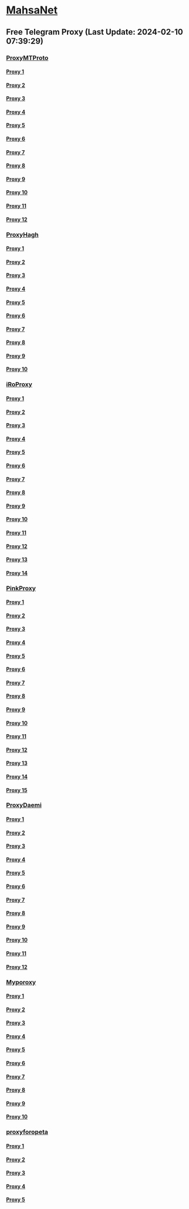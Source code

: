 
# [MahsaNet](https://t.me/mahsa_net)
## Free Telegram Proxy (Last Update: 2024-02-10 07:39:29)
### [ProxyMTProto](https://t.me/ProxyMTProto)
#### [Proxy 1](tg://proxy?server=116.202.179.0&port=8443&secret=FgMBAgABAAH8AwOG4kw63Q%3D%3D)
#### [Proxy 2](tg://proxy?server=116.202.184.254&port=8443&secret=FgMBAgABAAH8AwOG4kw63Q%3D%3D)
#### [Proxy 3](tg://proxy?server=49.12.8.34&port=3443&secret=FgMBAgABAAH8AwOG4kw63Q%3D%3D)
#### [Proxy 4](tg://proxy?server=49.12.207.183&port=3443&secret=FgMBAgABAAH8AwOG4kw63Q%3D%3D)
#### [Proxy 5](tg://proxy?server=49.13.125.250&port=8443&secret=FgMBAgABAAH8AwOG4kw63Q%3D%3D)
#### [Proxy 6](tg://proxy?server=195.201.252.55&port=8443&secret=FgMBAgABAAH8AwOG4kw63Q%3D%3D)
#### [Proxy 7](tg://proxy?server=BENZ-PORCSHE.IR.8443-benz-amg.com-David.Com.Ir.Pasargad.tk-gq.xyz-ml-Tk.co.Uk.yousef1400-sbs.co.uk.&port=7443&secret=FgMBAgABAAH8AwOG4kw63Q%3D%3D)
#### [Proxy 8](tg://proxy?server=wWw.MmaFan-if9.info.&port=3443&secret=FgMBAgABAAH8AwOG4kw63Q%3D%3D)
#### [Proxy 9](tg://proxy?server=135.181.110.108&port=3443&secret=FgMBAgABAAH8AwOG4kw63Q%3D%3D)
#### [Proxy 10](tg://proxy?server=95.216.162.31&port=443&secret=ee1603010200010001fc030386e24c3add666172616b61762e636f6d)
#### [Proxy 11](tg://proxy?server=49.13.198.45&port=443&secret=3fQ1mpsyX_HR5QhN8OD3U3s)
#### [Proxy 12](tg://proxy?server=128.140.67.69&port=443&secret=3fQ1mpsyX_HR5QhN8OD3U3s)
### [ProxyHagh](https://t.me/ProxyHagh)
#### [Proxy 1](tg://proxy?server=188.40.167.63&port=7585&secret=FgMBAgABAAH8AwOG4kw63Q%3D%3D)
#### [Proxy 2](tg://proxy?server=188.40.167.63&port=7585&secret=FgMBAgABAAH8AwOG4kw63Q%3D%3D)
#### [Proxy 3](tg://proxy?server=188.40.167.63&port=7585&secret=FgMBAgABAAH8AwOG4kw63Q%3D%3D)
#### [Proxy 4](tg://proxy?server=188.40.167.63&port=7585&secret=FgMBAgABAAH8AwOG4kw63Q%3D%3D)
#### [Proxy 5](tg://proxy?server=188.40.167.63&port=7585&secret=FgMBAgABAAH8AwOG4kw63Q%3D%3D)
#### [Proxy 6](tg://proxy?server=188.40.167.63&port=7585&secret=FgMBAgABAAH8AwOG4kw63Q%3D%3D)
#### [Proxy 7](tg://proxy?server=188.40.167.63&port=7585&secret=FgMBAgABAAH8AwOG4kw63Q%3D%3D)
#### [Proxy 8](tg://proxy?server=188.40.167.63&port=7585&secret=FgMBAgABAAH8AwOG4kw63Q%3D%3D)
#### [Proxy 9](tg://proxy?server=188.40.167.63&port=7585&secret=FgMBAgABAAH8AwOG4kw63Q%3D%3D)
#### [Proxy 10](tg://proxy?server=188.40.167.63&port=7585&secret=FgMBAgABAAH8AwOG4kw63Q%3D%3D)
### [iRoProxy](https://t.me/iRoProxy)
#### [Proxy 1](tg://proxy?server=195.201.164.86&port=6&secret=FgMBAgABAAH8AwOG4kw63Q%3D%3D)
#### [Proxy 2](tg://proxy?server=94.130.204.27&port=250&secret=FgMBAgABAAH8AwOG4kw63Q%3D%3D)
#### [Proxy 3](tg://proxy?server=159.69.62.50&port=250&secret=FgMBAgABAAH8AwOG4kw63Q%3D%3D)
#### [Proxy 4](tg://proxy?server=195.201.246.151&port=250&secret=FgMBAgABAAH8AwOG4kw63Q%3D%3D)
#### [Proxy 5](tg://proxy?server=195.201.163.137&port=250&secret=FgMBAgABAAH8AwOG4kw63Q%3D%3D)
#### [Proxy 6](tg://proxy?server=195.201.109.238&port=250&secret=FgMBAgABAAH8AwOG4kw63Q%3D%3D)
#### [Proxy 7](tg://proxy?server=195.201.109.31&port=250&secret=FgMBAgABAAH8AwOG4kw63Q%3D%3D)
#### [Proxy 8](tg://proxy?server=176.9.238.184&port=250&secret=FgMBAgABAAH8AwOG4kw63Q%3D%3D)
#### [Proxy 9](tg://proxy?server=144.76.83.123&port=250&secret=FgMBAgABAAH8AwOG4kw63Q%3D%3D)
#### [Proxy 10](tg://proxy?server=46.4.78.150&port=6&secret=FgMBAgABAAH8AwOG4kw63Q%3D%3D)
#### [Proxy 11](tg://proxy?server=178.63.89.175&port=6&secret=FgMBAgABAAH8AwOG4kw63Q%3D%3D)
#### [Proxy 12](tg://proxy?server=144.76.237.3&port=6&secret=FgMBAgABAAH8AwOG4kw63Q%3D%3D)
#### [Proxy 13](tg://proxy?server=88.99.164.174&port=250&secret=FgMBAgABAAH8AwOG4kw63Q%3D%3D)
#### [Proxy 14](tg://proxy?server=176.9.39.109&port=250&secret=FgMBAgABAAH8AwOG4kw63Q%3D%3D)
### [PinkProxy](https://t.me/PinkProxy)
#### [Proxy 1](tg://proxy?server=159.69.242.22&port=4045&secret=FgMBAgABAAH8AwOG4kw63Q==)
#### [Proxy 2](tg://proxy?server=159.69.188.181&port=4045&secret=FgMBAgABAAH8AwOG4kw63Q==)
#### [Proxy 3](tg://proxy?server=188.34.167.219&port=4045&secret=FgMBAgABAAH8AwOG4kw63Q==)
#### [Proxy 4](tg://proxy?server=188.34.179.30&port=4045&secret=FgMBAgABAAH8AwOG4kw63Q==)
#### [Proxy 5](tg://proxy?server=49.13.135.114&port=4045&secret=FgMBAgABAAH8AwOG4kw63Q==)
#### [Proxy 6](tg://proxy?server=167.235.197.224&port=4045&secret=FgMBAgABAAH8AwOG4kw63Q==)
#### [Proxy 7](tg://proxy?server=49.13.133.175&port=4045&secret=FgMBAgABAAH8AwOG4kw63Q==)
#### [Proxy 8](tg://proxy?server=49.13.133.175&port=4045&secret=FgMBAgABAAH8AwOG4kw63Q==)
#### [Proxy 9](tg://proxy?server=167.235.202.87&port=4045&secret=FgMBAgABAAH8AwOG4kw63Q==)
#### [Proxy 10](tg://proxy?server=188.40.170.140&port=8580&secret=FgMBAgABAAH8AwOG4kw63Q==)
#### [Proxy 11](tg://proxy?server=116.202.104.120&port=4045&secret=FgMBAgABAAH8AwOG4kw63Q==)
#### [Proxy 12](tg://proxy?server=178.63.234.60&port=8580&secret=FgMBAgABAAH8AwOG4kw63Q==)
#### [Proxy 13](tg://proxy?server=116.203.248.112&port=4045&secret=FgMBAgABAAH8AwOG4kw63Q==)
#### [Proxy 14](tg://proxy?server=159.69.186.150&port=4045&secret=FgMBAgABAAH8AwOG4kw63Q==)
#### [Proxy 15](tg://proxy?server=188.34.167.219&port=4045&secret=FgMBAgABAAH8AwOG4kw63Q==)
### [ProxyDaemi](https://t.me/ProxyDaemi)
#### [Proxy 1](tg://proxy?server=159.69.107.148&port=443&secret=3fQ1mpsyX_HR5QhN8OD3U3s)
#### [Proxy 2](tg://proxy?server=162.55.9.212&port=2024&secret=FgMBAgABAAH8AwOG4kw63Q==)
#### [Proxy 3](tg://proxy?server=188.40.254.153&port=8085&secret=FgMBAgABAAH8AwOG4kw63Q==)
#### [Proxy 4](tg://proxy?server=94.130.204.27&port=250&secret=FgMBAgABAAH8AwOG4kw63Q%3D%3D)
#### [Proxy 5](tg://proxy?server=88.99.171.3&port=2024&secret=FgMBAgABAAH8AwOG4kw63Q%3D%3D)
#### [Proxy 6](tg://proxy?server=23.88.34.24&port=3443&secret=FgMBAgABAAH8AwOG4kw63Q%3D%3D)
#### [Proxy 7](tg://proxy?server=162.55.41.198&port=443&secret=3fQ1mpsyX_HR5QhN8OD3U3s)
#### [Proxy 8](tg://proxy?server=144.76.243.98&port=8085&secret=FgMBAgABAAH8AwOG4kw63Q==)
#### [Proxy 9](tg://proxy?server=193.33.195.157&port=2024&secret=FgMBAgABAAH8AwOG4kw63Q==)
#### [Proxy 10](tg://proxy?server=49.13.83.81&port=4045&secret=FgMBAgABAAH8AwOG4kw63Q%3D%3D)
#### [Proxy 11](tg://proxy?server=116.203.195.5&port=443&secret=FgMBAgABAAH8AwOG4kw63Q%3D%3D&operation=hamrah)
#### [Proxy 12](tg://proxy?server=159.69.23.183&port=8443&secret=FgMBAgABAAH8AwOG4kw63Q%3D%3D)
### [Myporoxy](https://t.me/Myporoxy)
#### [Proxy 1](tg://proxy?server=116.203.57.128&port=8770&secret=FgMBAgABAAH8AwOG4kw63Q==)
#### [Proxy 2](tg://proxy?server=cloudflare.com.nokia.com.co.uk.do_yo.want_to.clash_with.this.www.microsoft.com.there_is_no.place_like.localhost.www.bing.com.count_with_me.cyou.net.digikala.com.msn.com.bsi.ir.enamad.ir.now_sudo.again_to_fight.everyone.i_am.the_internet.shert-men.sbs.&port=1201&secret=FpABAiIBhwH8AwOG42xL3Q==)
#### [Proxy 3](tg://proxy?server=167.235.247.218&port=7667&secret=FpABAiIBhwH8AwOG42xL3Q==)
#### [Proxy 4](tg://proxy?server=116.202.111.240&port=7667&secret=FpABAiIBhwH8AwOG42xL3Q==)
#### [Proxy 5](tg://proxy?server=116.202.111.240&port=7667&secret=FpABAiIBhwH8AwOG42xL3Q==)
#### [Proxy 6](tg://proxy?server=cloudflare.com.nokia.com.co.uk.do_yo.want_to.clash_with.this.www.microsoft.com.there_is_no.place_like.localhost.www.bing.com.count_with_me.cyou.net.digikala.com.msn.com.bsi.ir.enamad.ir.now_sudo.again_to_fight.everyone.i_am.the_internet.ractor-berg.sbs.&port=4550&secret=FpABAiIBhwH8AwOG42xL3Q==)
#### [Proxy 7](tg://proxy?server=128.140.69.65&port=8770&secret=FgMBAgABAAH8AwOG4kw63Q==)
#### [Proxy 8](tg://proxy?server=168.119.234.48&port=4550&secret=FpABAiIBhwH8AwOG42xL3Q==)
#### [Proxy 9](tg://proxy?server=cloudflare.com.nokia.com.co.uk.do_yo.want_to.clash_with.this.www.microsoft.com.there_is_no.place_like.localhost.www.bing.com.count_with_me.cyou.net.digikala.com.msn.com.bsi.ir.enamad.ir.now_sudo.again_to_fight.everyone.i_am.the_internet.shert-men.sbs.&port=1201&secret=FpABAiIBhwH8AwOG42xL3Q==)
#### [Proxy 10](tg://proxy?server=159.69.190.126&port=4550&secret=FpABAiIBhwH8AwOG42xL3Q==)
### [proxyforopeta](https://t.me/proxyforopeta)
#### [Proxy 1](tg://proxy?server=178.63.89.175&port=6&secret=FgMBAgABAAH8AwOG4kw63Q%3D%3D)
#### [Proxy 2](tg://proxy?server=157.90.154.166&port=2024&secret=FgMBAgABAAH8AwOG4kw63Q==)
#### [Proxy 3](tg://proxy?server=5.9.231.190&port=8085&secret=FgMBAgABAAH8AwOG4kw63Q==)
#### [Proxy 4](tg://proxy?server=49.13.125.130&port=3443&secret=FgMBAgABAAH8AwOG4kw63Q%3D%3D)
#### [Proxy 5](tg://proxy?server=178.63.89.175&port=6&secret=FgMBAgABAAH8AwOG4kw63Q%3D%3D)

    